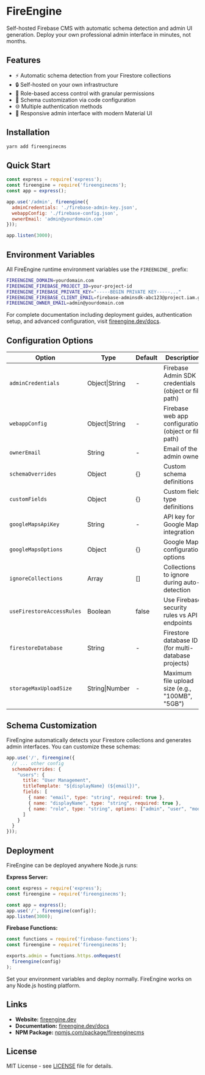 # FireEngine

Self-hosted Firebase CMS with automatic schema detection and admin UI generation. Deploy your own professional admin interface in minutes, not months.

## Features

- ⚡ Automatic schema detection from your Firestore collections
- 🔒 Self-hosted on your own infrastructure
- 👥 Role-based access control with granular permissions
- 🎨 Schema customization via code configuration
- 🌐 Multiple authentication methods
- 📱 Responsive admin interface with modern Material UI

## Installation

```bash
yarn add fireenginecms
```

## Quick Start

```javascript
const express = require('express');
const fireengine = require('fireenginecms');
const app = express();

app.use('/admin', fireengine({
  adminCredentials: './firebase-admin-key.json',
  webappConfig: './firebase-config.json',
  ownerEmail: 'admin@yourdomain.com'
}));

app.listen(3000);
```

## Environment Variables

All FireEngine runtime environment variables use the `FIREENGINE_` prefix:

```bash
FIREENGINE_DOMAIN=yourdomain.com
FIREENGINE_FIREBASE_PROJECT_ID=your-project-id  
FIREENGINE_FIREBASE_PRIVATE_KEY="-----BEGIN PRIVATE KEY-----..."
FIREENGINE_FIREBASE_CLIENT_EMAIL=firebase-adminsdk-abc123@project.iam.gserviceaccount.com
FIREENGINE_OWNER_EMAIL=admin@yourdomain.com
```

For complete documentation including deployment guides, authentication setup, and advanced configuration, visit [fireengine.dev/docs](https://www.fireengine.dev/docs).

## Configuration Options

| Option | Type | Default | Description |
|--------|------|---------|-------------|
| `adminCredentials` | Object\|String | - | Firebase Admin SDK credentials (object or file path) |
| `webappConfig` | Object\|String | - | Firebase web app configuration (object or file path) |
| `ownerEmail` | String | - | Email of the admin owner |
| `schemaOverrides` | Object | {} | Custom schema definitions |
| `customFields` | Object | {} | Custom field type definitions |
| `googleMapsApiKey` | String | - | API key for Google Maps integration |
| `googleMapsOptions` | Object | {} | Google Maps configuration options |
| `ignoreCollections` | Array | [] | Collections to ignore during auto-detection |
| `useFirestoreAccessRules` | Boolean | false | Use Firebase security rules vs API endpoints |
| `firestoreDatabase` | String | - | Firestore database ID (for multi-database projects) |
| `storageMaxUploadSize` | String\|Number | - | Maximum file upload size (e.g., "100MB", "5GB") |

## Schema Customization

FireEngine automatically detects your Firestore collections and generates admin interfaces. You can customize these schemas:

```javascript
app.use('/', fireengine({
  // ... other config
  schemaOverrides: {
    "users": {
      title: "User Management",
      titleTemplate: "${displayName} (${email})",
      fields: [
        { name: "email", type: "string", required: true },
        { name: "displayName", type: "string", required: true },
        { name: "role", type: "string", options: ["admin", "user", "moderator"] }
      ]
    }
  }
}));
```

## Deployment

FireEngine can be deployed anywhere Node.js runs:

**Express Server:**
```javascript
const express = require('express');
const fireengine = require('fireenginecms');

const app = express();
app.use('/', fireengine(config));
app.listen(3000);
```

**Firebase Functions:**
```javascript
const functions = require('firebase-functions');
const fireengine = require('fireenginecms');

exports.admin = functions.https.onRequest(
  fireengine(config)
);
```

Set your environment variables and deploy normally. FireEngine works on any Node.js hosting platform.

## Links

- **Website:** [fireengine.dev](https://www.fireengine.dev/)
- **Documentation:** [fireengine.dev/docs](https://www.fireengine.dev/docs)
- **NPM Package:** [npmjs.com/package/fireenginecms](https://www.npmjs.com/package/fireenginecms)

## License

MIT License - see [LICENSE](LICENSE) file for details.